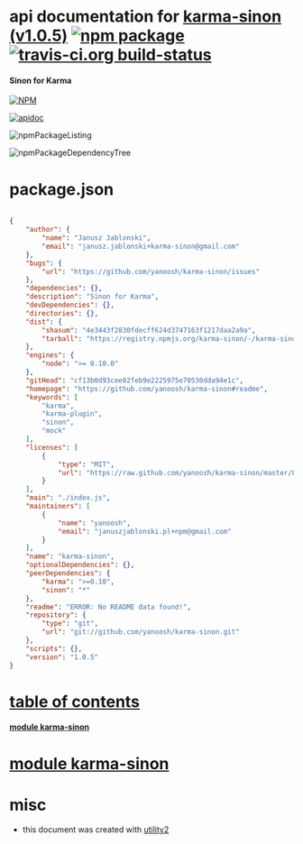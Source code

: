 # api documentation for  [karma-sinon (v1.0.5)](https://github.com/yanoosh/karma-sinon#readme)  [![npm package](https://img.shields.io/npm/v/npmdoc-karma-sinon.svg?style=flat-square)](https://www.npmjs.org/package/npmdoc-karma-sinon) [![travis-ci.org build-status](https://api.travis-ci.org/npmdoc/node-npmdoc-karma-sinon.svg)](https://travis-ci.org/npmdoc/node-npmdoc-karma-sinon)
#### Sinon for Karma

[![NPM](https://nodei.co/npm/karma-sinon.png?downloads=true)](https://www.npmjs.com/package/karma-sinon)

[![apidoc](https://npmdoc.github.io/node-npmdoc-karma-sinon/build/screenCapture.buildNpmdoc.browser.%252Fhome%252Ftravis%252Fbuild%252Fnpmdoc%252Fnode-npmdoc-karma-sinon%252Ftmp%252Fbuild%252Fapidoc.html.png)](https://npmdoc.github.io/node-npmdoc-karma-sinon/build/apidoc.html)

![npmPackageListing](https://npmdoc.github.io/node-npmdoc-karma-sinon/build/screenCapture.npmPackageListing.svg)

![npmPackageDependencyTree](https://npmdoc.github.io/node-npmdoc-karma-sinon/build/screenCapture.npmPackageDependencyTree.svg)



# package.json

```json

{
    "author": {
        "name": "Janusz Jablonski",
        "email": "janusz.jablonski+karma-sinon@gmail.com"
    },
    "bugs": {
        "url": "https://github.com/yanoosh/karma-sinon/issues"
    },
    "dependencies": {},
    "description": "Sinon for Karma",
    "devDependencies": {},
    "directories": {},
    "dist": {
        "shasum": "4e3443f2830fdecff624d3747163f1217daa2a9a",
        "tarball": "https://registry.npmjs.org/karma-sinon/-/karma-sinon-1.0.5.tgz"
    },
    "engines": {
        "node": ">= 0.10.0"
    },
    "gitHead": "cf13b0d93cee02feb9e2225975e70530dda94e1c",
    "homepage": "https://github.com/yanoosh/karma-sinon#readme",
    "keywords": [
        "karma",
        "karma-plugin",
        "sinon",
        "mock"
    ],
    "licenses": [
        {
            "type": "MIT",
            "url": "https://raw.github.com/yanoosh/karma-sinon/master/LICENSE"
        }
    ],
    "main": "./index.js",
    "maintainers": [
        {
            "name": "yanoosh",
            "email": "januszjablonski.pl+npm@gmail.com"
        }
    ],
    "name": "karma-sinon",
    "optionalDependencies": {},
    "peerDependencies": {
        "karma": ">=0.10",
        "sinon": "*"
    },
    "readme": "ERROR: No README data found!",
    "repository": {
        "type": "git",
        "url": "git://github.com/yanoosh/karma-sinon.git"
    },
    "scripts": {},
    "version": "1.0.5"
}
```



# <a name="apidoc.tableOfContents"></a>[table of contents](#apidoc.tableOfContents)

#### [module karma-sinon](#apidoc.module.karma-sinon)



# <a name="apidoc.module.karma-sinon"></a>[module karma-sinon](#apidoc.module.karma-sinon)



# misc
- this document was created with [utility2](https://github.com/kaizhu256/node-utility2)
